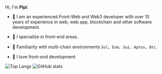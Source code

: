 Hi, I'm **Pipi**.

- 🍰 I am an experienced Front-Web and Web3 developer with over 10 years of experience in web, web app, blockchain and other software development.

- 🌈 I specialize in front-end areas.

- 🤙 Familiarity with multi-chain environments `Sol`、`Evm`、`Sui`、`Aptos`、`Btc`.

- 🌸 I love front-end development

![Top Langs](https://github-readme-stats.vercel.app/api/top-langs/?username=Pszz&layout=compact) 
![GitHub stats](https://github-readme-stats.vercel.app/api?username=Pszz&hide_title=true&show_icons=true&locale=en)

